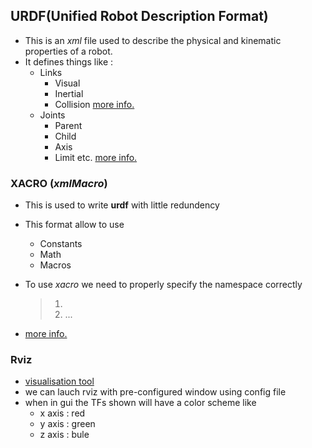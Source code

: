 
## URDF(Unified Robot Description Format)

- This is an *xml* file used to describe the physical and kinematic properties of a robot.
- It defines things like :
    + Links
        - Visual
        - Inertial
        - Collision
        [more info.](https://wiki.ros.org/urdf/XML/link)
    + Joints
        - Parent
        - Child
        - Axis
        - Limit etc.
        [more info.](https://wiki.ros.org/urdf/XML/joint)

### XACRO (*xmlMacro*)

- This is used to write **urdf** with little redundency
- This format allow to use
    + Constants
    + Math
    + Macros

- To use *xacro* we need to properly specify the namespace correctly

    >   1. <?xml version="1.0"?>
    >   2. <robot xmlns:xacro="http://www.ros.org/wiki/xacro" name="firefighter"> ...

- [more info.](https://wiki.ros.org/xacro)

### Rviz

- [visualisation tool](https://wiki.ros.org/rviz)
- we can lauch rviz with pre-configured window using config file
- when in gui the TFs shown will have a color scheme like
    + x axis : red
    + y axis : green
    + z axis : bule